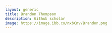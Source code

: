 ```yaml
---
layout: generic
title: Brandon Thompson
description: Github scholar
image: https://image.ibb.co/nxbCnv/Brandon.png
---
```

